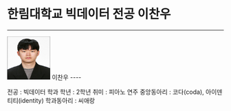 # 한림대학교 빅데이터 전공 이찬우
---
<img src= 이찬우.jpg height=100, width=100>
이찬우    
----

전공 : 빅데이터 학과
학년 : 2학년
취미 : 피아노 연주
중앙동아리 : 코다(coda), 아이덴티티(identity)
학과동아리 : 씨애랑

